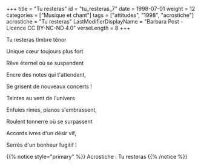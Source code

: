 +++
title = "Tu resteras"
id = "tu_resteras_7"
date = 1998-07-01
weight = 12
categories = ["Musique et chant"]
tags = ["attitudes", "1998", "acrostiche"]
acrostiche = "Tu resteras"
LastModifierDisplayName = "Barbara Post - Licence CC BY-NC-ND 4.0"
verseLength = 8
+++

Tu resteras timbre ténor

Unique cœur toujours plus fort

Rêve éternel où se suspendent

Encre des notes qui t'attendent,

Se grisent de nouveaux concerts !

Teintes au vent de l'univers

Enfuies rimes, pianos s'embrassent,

Roulent tonnerre où se surpassent

Accords ivres d'un désir vif,

Serrés d'un bonheur fugitif !

{{% notice style="primary" %}}
Acrostiche : Tu resteras
{{% /notice %}}
